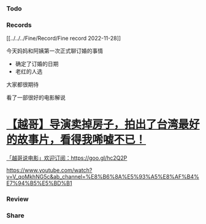 ### Todo



### Records
[[../../../Fine/Record/Fine record 2022-11-28]]


今天妈妈和阿姨第一次正式聊订婚的事情
- 确定了订婚的日期
- 老红的人选

大家都很期待


看了一部很好的电影解说
<div class="rich-link-card-container"><a class="rich-link-card" href="https://www.youtube.com/watch?v=V_qoMkhNG5c&ab_channel=%E8%B6%8A%E5%93%A5%E8%AF%B4%E7%94%B5%E5%BD%B1" target="_blank">
	<div class="rich-link-image-container">
		<div class="rich-link-image" style="background-image: url('https://www.youtube.com/embed/V_qoMkhNG5c?feature=oembed')">
	</div>
	</div>
	<div class="rich-link-card-text">
		<h1 class="rich-link-card-title">【越哥】导演卖掉房子，拍出了台湾最好的故事片，看得我唏嘘不已！</h1>
		<p class="rich-link-card-description">
		「越哥说电影」欢迎订阅：https://goo.gl/hc2Q2P
		</p>
		<p class="rich-link-href">
		https://www.youtube.com/watch?v=V_qoMkhNG5c&ab_channel=%E8%B6%8A%E5%93%A5%E8%AF%B4%E7%94%B5%E5%BD%B1
		</p>
	</div>
</a></div>






### Review



### Share
